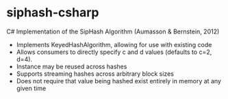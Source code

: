siphash-csharp
==============

C# Implementation of the SipHash Algorithm (Aumasson &amp; Bernstein, 2012)

* Implements KeyedHashAlgorithm, allowing for use with existing code
* Allows consumers to directly specify c and d values (defaults to c=2, d=4).  
* Instance may be reused across hashes
* Supports streaming hashes across arbitrary block sizes
* Does not require that value being hashed exist entirely in memory at any given time